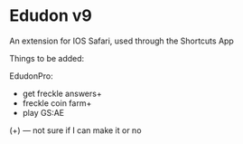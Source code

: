 # Edudon v9

An extension for IOS Safari, used through the Shortcuts App

Things to be added:

EdudonPro:

- get freckle answers+
- freckle coin farm+
- play GS:AE


(+) — not sure if I can make it or no


